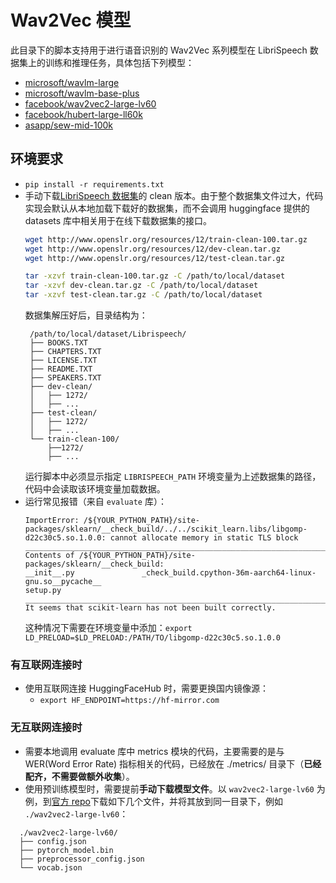 # Wav2Vec 模型

此目录下的脚本支持用于进行语音识别的 Wav2Vec 系列模型在 LibriSpeech 数据集上的训练和推理任务，具体包括下列模型：

- [microsoft/wavlm-large](https://huggingface.co/microsoft/wavlm-large)
- [microsoft/wavlm-base-plus](https://huggingface.co/microsoft/wavlm-base-plus)
- [facebook/wav2vec2-large-lv60](https://huggingface.co/facebook/wav2vec2-large-lv60)
- [facebook/hubert-large-ll60k](https://huggingface.co/facebook/hubert-large-ll60k)
- [asapp/sew-mid-100k](https://huggingface.co/asapp/sew-mid-100k)

## 环境要求
- `pip install -r requirements.txt`
- 手动下载[LibriSpeech 数据集](https://www.openslr.org/12/)的 clean 版本。由于整个数据集文件过大，代码实现会默认从本地加载下载好的数据集，而不会调用 huggingface 提供的 datasets 库中相关用于在线下载数据集的接口。
  ```bash
  wget http://www.openslr.org/resources/12/train-clean-100.tar.gz
  wget http://www.openslr.org/resources/12/dev-clean.tar.gz
  wget http://www.openslr.org/resources/12/test-clean.tar.gz

  tar -xzvf train-clean-100.tar.gz -C /path/to/local/dataset
  tar -xzvf dev-clean.tar.gz -C /path/to/local/dataset
  tar -xzvf test-clean.tar.gz -C /path/to/local/dataset
  ```
  数据集解压好后，目录结构为：
  ```
   /path/to/local/dataset/Librispeech/
   ├── BOOKS.TXT
   ├── CHAPTERS.TXT
   ├── LICENSE.TXT
   ├── README.TXT
   ├── SPEAKERS.TXT
   ├── dev-clean/
   │   ├── 1272/
   │   ├── ...
   ├── test-clean/
   │   ├── 1272/
   │   ├── ...
   └── train-clean-100/
       ├──1272/
       ├── ...
	```
  运行脚本中必须显示指定 `LIBRISPEECH_PATH` 环境变量为上述数据集的路径，代码中会读取该环境变量加载数据。
- 运行常见报错（来自 `evaluate` 库）：
  ```
  ImportError: /${YOUR_PYTHON_PATH}/site-packages/sklearn/__check_build/../../scikit_learn.libs/libgomp-d22c30c5.so.1.0.0: cannot allocate memory in static TLS block
  ___________________________________________________________________________
  Contents of /${YOUR_PYTHON_PATH}/site-packages/sklearn/__check_build:
  __init__.py               _check_build.cpython-36m-aarch64-linux-gnu.so__pycache__
  setup.py
  ___________________________________________________________________________
  It seems that scikit-learn has not been built correctly.
  ```
  这种情况下需要在环境变量中添加：`export LD_PRELOAD=$LD_PRELOAD:/PATH/TO/libgomp-d22c30c5.so.1.0.0`
  
### 有互联网连接时
- 使用互联网连接 HuggingFaceHub 时，需要更换国内镜像源：
  - `export HF_ENDPOINT=https://hf-mirror.com`

### 无互联网连接时
- 需要本地调用 evaluate 库中 metrics 模块的代码，主要需要的是与 WER(Word Error Rate) 指标相关的代码，已经放在 ./metrics/ 目录下（**已经配齐，不需要做额外收集**）。
- 使用预训练模型时，需要提前**手动下载模型文件**。以 `wav2vec2-large-lv60` 为例，到[官方 repo](https://hf-mirror.com/facebook/wav2vec2-large-lv60)下载如下几个文件，并将其放到同一目录下，例如 `./wav2vec2-large-lv60`：
```
  ./wav2vec2-large-lv60/
  ├── config.json
  ├── pytorch_model.bin
  ├── preprocessor_config.json
  └── vocab.json
```
